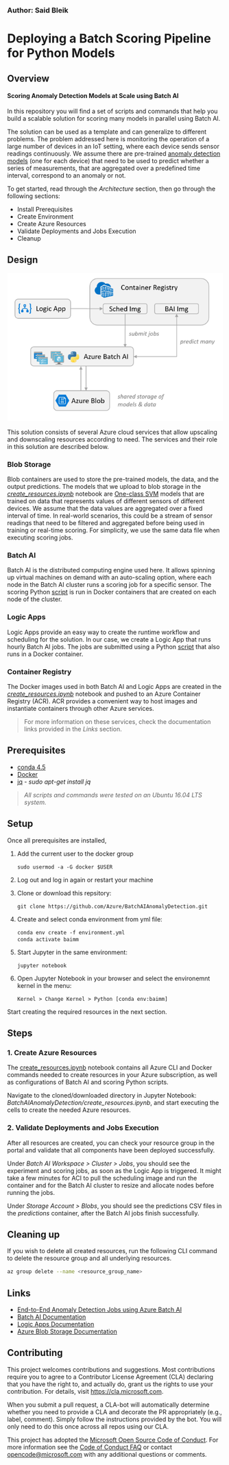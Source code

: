### Author: Said Bleik

# Deploying a Batch Scoring Pipeline for Python Models

## Overview
#### Scoring Anomaly Detection Models at Scale using Batch AI
In this repository you will find a set of scripts and commands that help you build a scalable solution for scoring many models in parallel using Batch AI.

The solution can be used as a template and can generalize to different problems. The problem addressed here is monitoring the operation of a large number of devices in an IoT setting, where each device sends sensor readings continuously. We assume there are pre-trained [anomaly detection models](http://scikit-learn.org/stable/modules/outlier_detection.html#outlier-detection) (one for each device) that need to be used to predict whether a series of measurements, that are aggregated over a predefined time interval, correspond to an anomaly or not.

To get started, read through the *Architecture* section, then go through the following sections:
    
* Install Prerequisites
* Create Environment
* Create Azure Resources
* Validate Deployments and Jobs Execution
* Cleanup

## Design
![System Architecture](./architecture.PNG)

This solution consists of several Azure cloud services that allow upscaling and downscaling resources according to need. The services and their role in this solution are described below.

### Blob Storage
Blob containers are used to store the pre-trained models, the data, and the output predictions. The models that we upload to blob storage in the [*create_resources.ipynb*](create_resources.ipynb) notebook are [One-class SVM](http://scikit-learn.org/stable/modules/generated/sklearn.svm.OneClassSVM.html) models that are trained on data that represents values of different sensors of different devices. We assume that the data values are aggregated over a fixed interval of time. In real-world scenarios, this could be a stream of sensor readings that need to be filtered and aggregated before being used in training or real-time scoring. For simplicity, we use the same data file when executing scoring jobs.

### Batch AI
Batch AI is the distributed computing engine used here. It allows spinning up virtual machines on demand with an auto-scaling option, where each node in the Batch AI cluster runs a scoring job for a specific sensor. The scoring Python [script](batchai/predict.py) is run in Docker containers that are created on each node of the cluster.

### Logic Apps
Logic Apps provide an easy way to create the runtime workflow and scheduling for the solution. In our case, we create a Logic App that runs hourly Batch AI jobs. The jobs are submitted using a Python [script](sched/submit_jobs.py) that also runs in a Docker container.

### Container Registry
The Docker images used in both Batch AI and Logic Apps are created in the [*create_resources.ipynb*](create_resources.ipynb) notebook and pushed to an Azure Container Registry (ACR). ACR provides a convenient way to host images and instantiate containers through other Azure services.


> For more information on these services, check the documentation links provided in the *Links* section. 

## Prerequisites
- [conda 4.5](https://conda.io/docs/user-guide/install/index.html)
- [Docker](https://www.docker.com/)
- [jq](https://stedolan.github.io/jq/) - *sudo apt-get install jq*


> *All scripts and commands were tested on an Ubuntu 16.04 LTS system.*

## Setup
Once all prerequisites are installed,
1. Add the current user to the docker group

    ```
    sudo usermod -a -G docker $USER
    ```
   
2. Log out and log in again or restart your machine

3. Clone or download this repsitory:

    ```
    git clone https://github.com/Azure/BatchAIAnomalyDetection.git
    ```
4. Create and select conda environment from yml file:
        
    ``` 
    conda env create -f environment.yml
    conda activate baimm    
    ```
5. Start Jupyter in the same environment:
    
    ```
    jupyter notebook
    ```
6. Open Jupyter Notebook in your browser and select the environemnt kernel in the menu: 

    ```
    Kernel > Change Kernel > Python [conda env:baimm]
    ```

Start creating the required resources in the next section.

## Steps
### 1. Create Azure Resources
The [create_resources.ipynb](create_resources.ipynb) notebook contains all Azure CLI and Docker commands needed to create resources in your Azure subscription, as well as configurations of Batch AI and scoring Python scripts. 

Navigate to the cloned/downloaded directory in Jupyter Notebook: *BatchAIAnomalyDetection/create_resources.ipynb*, and start executing the cells to create the needed Azure resources.



### 2. Validate Deployments and Jobs Execution 
After all resources are created, you can check your resource group in the portal and validate that all components have been deployed successfully. 

Under *Batch AI Workspace > Cluster > Jobs*, you should see the experiment and scoring jobs, as soon as the Logic App is triggered. It might take a few minutes for ACI to pull the scheduling image and run the container and for the Batch AI cluster to resize and allocate nodes before running the jobs.

Under *Storage Account > Blobs*, you should see the predictions CSV files in the *predictions* container, after the Batch AI jobs finish successfully.


## Cleaning up
If you wish to delete all created resources, run the following CLI command to delete the resource group and all underlying resources.

```sh
az group delete --name <resource_group_name>
```

## Links
- [End-to-End Anomaly Detection Jobs using Azure Batch AI](https://github.com/saidbleik/batchai_mm_ad)
- [Batch AI Documentation](https://docs.microsoft.com/en-us/azure/batch-ai/)
- [Logic Apps Documentation](https://docs.microsoft.com/en-us/azure/logic-apps/)
- [Azure Blob Storage Documentation](https://docs.microsoft.com/en-us/azure/storage/blobs/storage-blobs-introduction)

## Contributing
This project welcomes contributions and suggestions.  Most contributions require you to agree to a
Contributor License Agreement (CLA) declaring that you have the right to, and actually do, grant us
the rights to use your contribution. For details, visit https://cla.microsoft.com.

When you submit a pull request, a CLA-bot will automatically determine whether you need to provide
a CLA and decorate the PR appropriately (e.g., label, comment). Simply follow the instructions
provided by the bot. You will only need to do this once across all repos using our CLA.

This project has adopted the [Microsoft Open Source Code of Conduct](https://opensource.microsoft.com/codeofconduct/).
For more information see the [Code of Conduct FAQ](https://opensource.microsoft.com/codeofconduct/faq/) or
contact [opencode@microsoft.com](mailto:opencode@microsoft.com) with any additional questions or comments.

